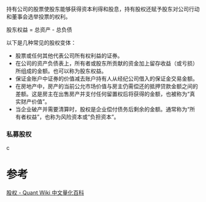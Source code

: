 
持有公司的股票使股东能够获得资本利得和股息，持有股权还赋予股东对公司行动和董事会选举投票的权利。

股东权益 = 总资产 - 总负债


以下是几种常见的股权变体：

- 股票或任何其他代表公司所有权利益的证券。
- 在公司的资产负债表上，所有者或股东所贡献的资金加上留存收益（或亏损）所组成的金额。也可以称为股东权益。
- 保证金账户中证券的价值减去账户持有人从经纪公司借入的保证金交易金额。
- 在房地产中，房产的当前公允市场价值与房主仍需偿还的抵押贷款金额之间的差额。这是房主在出售房产并支付任何留置权后将获得的金额，也被称为“真实财产价值”。
- 当企业破产并需要清算时，股权是企业偿付债务后剩余的金额。通常称为“所有者权益”，也称为风险资本或“负担资本”。

### 私募股权
c

# 参考
[股权 - Quant Wiki 中文量化百科](https://quant-wiki.com/basic/finance/%E8%82%A1%E6%9D%83_Equity/)
